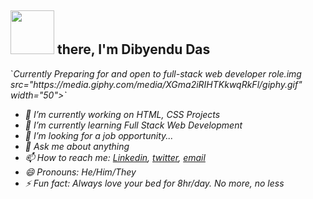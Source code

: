 <h2><img src="https://media.giphy.com/media/26Fxy3Iz1ari8oytO/giphy.gif" width="70"> there, I'm Dibyendu Das</h2>

<p>`<em>Currently Preparing for and open to full-stack web developer role.img src="https://media.giphy.com/media/XGma2iRIHTKkwqRkFl/giphy.gif" width="50">`</p>



- 🔭 I’m currently working on HTML, CSS Projects
- 🌱 I’m currently learning Full Stack Web Development
- 🤔 I’m looking for a job opportunity...
- 💬 Ask me about anything
- 📫 How to reach me:  [Linkedin](https://www.linkedin.com/in/dibyendu-das-b5967a1b1/), [twitter](https://twitter.com/DIBYEND78120480), [email](dibyandu08das@gmail.com)
- 😄 Pronouns: He/Him/They
- ⚡ Fun fact: Always love your bed for 8hr/day. No more, no less




